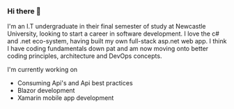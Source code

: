 ### Hi there 👋
I'm an I.T undergraduate in their final semester of study at Newcastle University, looking to start a career in software development. I love the c# and .net eco-system, having built my own full-stack asp.net web app. I think I have coding fundamentals down pat and am now moving onto better coding principles, architecture and DevOps concepts.

I'm currently working on
- Consuming Api's and Api best practices
- Blazor development 
- Xamarin mobile app development

<!--
**MitchellHub/MitchellHub** is a ✨ _special_ ✨ repository because its `README.md` (this file) appears on your GitHub profile.

Here are some ideas to get you started:

- 🔭 I’m currently working on ...
- 🌱 I’m currently learning ...
- 👯 I’m looking to collaborate on ...
- 🤔 I’m looking for help with ...
- 💬 Ask me about ...
- 📫 How to reach me: ...
- 😄 Pronouns: ...
- ⚡ Fun fact: ...
-->
